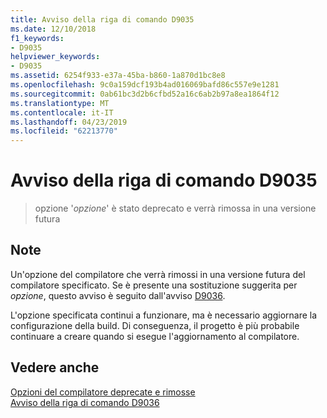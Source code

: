 ```yaml
---
title: Avviso della riga di comando D9035
ms.date: 12/10/2018
f1_keywords:
- D9035
helpviewer_keywords:
- D9035
ms.assetid: 6254f933-e37a-45ba-b860-1a870d1bc8e8
ms.openlocfilehash: 9c0a159dcf193b4ad016069bafd86c557e9e1281
ms.sourcegitcommit: 0ab61bc3d2b6cfbd52a16c6ab2b97a8ea1864f12
ms.translationtype: MT
ms.contentlocale: it-IT
ms.lasthandoff: 04/23/2019
ms.locfileid: "62213770"
---
```

# <a name="command-line-warning-d9035"></a>Avviso della riga di comando D9035

> opzione '*opzione*' è stato deprecato e verrà rimossa in una versione futura

## <a name="remarks"></a>Note

Un'opzione del compilatore che verrà rimossi in una versione futura del compilatore specificato. Se è presente una sostituzione suggerita per *opzione*, questo avviso è seguito dall'avviso [D9036](../../error-messages/tool-errors/command-line-warning-d9036.md).

L'opzione specificata continui a funzionare, ma è necessario aggiornare la configurazione della build. Di conseguenza, il progetto è più probabile continuare a creare quando si esegue l'aggiornamento al compilatore.

## <a name="see-also"></a>Vedere anche

[Opzioni del compilatore deprecate e rimosse](../../build/reference/compiler-options-listed-by-category.md#deprecated-and-removed-compiler-options)<br/>
[Avviso della riga di comando D9036](command-line-warning-d9036.md)